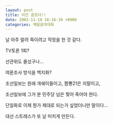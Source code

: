 ```yaml
---
layout: post
title: 이건 음모다!!
date: 2002-11-18 16:16:39 +0900
categories: 깨달음의대화
---
```

날 아주 말려 죽이려고 작정을 한 것 같다.
  

  
TV토론 1회?
  
선관위도 줄섰구나...
  

  
여론조사 방식을 백지화?
  
조선일보는 원래 개쉐이들이고, 짬뽕21은 지랄이고,
  
조선일보에 그거 분 민주당 넘은 찢어 죽어야 한다.
  

  
단일화로 이제 뭔가 제대로 되는가 싶었더니만 말이다...
  

  
대선 스트레스가 또 날 미치게 만든다.